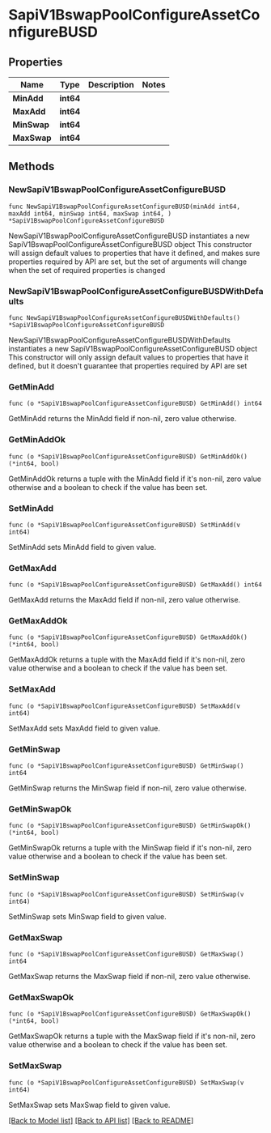 # SapiV1BswapPoolConfigureAssetConfigureBUSD

## Properties

Name | Type | Description | Notes
------------ | ------------- | ------------- | -------------
**MinAdd** | **int64** |  | 
**MaxAdd** | **int64** |  | 
**MinSwap** | **int64** |  | 
**MaxSwap** | **int64** |  | 

## Methods

### NewSapiV1BswapPoolConfigureAssetConfigureBUSD

`func NewSapiV1BswapPoolConfigureAssetConfigureBUSD(minAdd int64, maxAdd int64, minSwap int64, maxSwap int64, ) *SapiV1BswapPoolConfigureAssetConfigureBUSD`

NewSapiV1BswapPoolConfigureAssetConfigureBUSD instantiates a new SapiV1BswapPoolConfigureAssetConfigureBUSD object
This constructor will assign default values to properties that have it defined,
and makes sure properties required by API are set, but the set of arguments
will change when the set of required properties is changed

### NewSapiV1BswapPoolConfigureAssetConfigureBUSDWithDefaults

`func NewSapiV1BswapPoolConfigureAssetConfigureBUSDWithDefaults() *SapiV1BswapPoolConfigureAssetConfigureBUSD`

NewSapiV1BswapPoolConfigureAssetConfigureBUSDWithDefaults instantiates a new SapiV1BswapPoolConfigureAssetConfigureBUSD object
This constructor will only assign default values to properties that have it defined,
but it doesn't guarantee that properties required by API are set

### GetMinAdd

`func (o *SapiV1BswapPoolConfigureAssetConfigureBUSD) GetMinAdd() int64`

GetMinAdd returns the MinAdd field if non-nil, zero value otherwise.

### GetMinAddOk

`func (o *SapiV1BswapPoolConfigureAssetConfigureBUSD) GetMinAddOk() (*int64, bool)`

GetMinAddOk returns a tuple with the MinAdd field if it's non-nil, zero value otherwise
and a boolean to check if the value has been set.

### SetMinAdd

`func (o *SapiV1BswapPoolConfigureAssetConfigureBUSD) SetMinAdd(v int64)`

SetMinAdd sets MinAdd field to given value.


### GetMaxAdd

`func (o *SapiV1BswapPoolConfigureAssetConfigureBUSD) GetMaxAdd() int64`

GetMaxAdd returns the MaxAdd field if non-nil, zero value otherwise.

### GetMaxAddOk

`func (o *SapiV1BswapPoolConfigureAssetConfigureBUSD) GetMaxAddOk() (*int64, bool)`

GetMaxAddOk returns a tuple with the MaxAdd field if it's non-nil, zero value otherwise
and a boolean to check if the value has been set.

### SetMaxAdd

`func (o *SapiV1BswapPoolConfigureAssetConfigureBUSD) SetMaxAdd(v int64)`

SetMaxAdd sets MaxAdd field to given value.


### GetMinSwap

`func (o *SapiV1BswapPoolConfigureAssetConfigureBUSD) GetMinSwap() int64`

GetMinSwap returns the MinSwap field if non-nil, zero value otherwise.

### GetMinSwapOk

`func (o *SapiV1BswapPoolConfigureAssetConfigureBUSD) GetMinSwapOk() (*int64, bool)`

GetMinSwapOk returns a tuple with the MinSwap field if it's non-nil, zero value otherwise
and a boolean to check if the value has been set.

### SetMinSwap

`func (o *SapiV1BswapPoolConfigureAssetConfigureBUSD) SetMinSwap(v int64)`

SetMinSwap sets MinSwap field to given value.


### GetMaxSwap

`func (o *SapiV1BswapPoolConfigureAssetConfigureBUSD) GetMaxSwap() int64`

GetMaxSwap returns the MaxSwap field if non-nil, zero value otherwise.

### GetMaxSwapOk

`func (o *SapiV1BswapPoolConfigureAssetConfigureBUSD) GetMaxSwapOk() (*int64, bool)`

GetMaxSwapOk returns a tuple with the MaxSwap field if it's non-nil, zero value otherwise
and a boolean to check if the value has been set.

### SetMaxSwap

`func (o *SapiV1BswapPoolConfigureAssetConfigureBUSD) SetMaxSwap(v int64)`

SetMaxSwap sets MaxSwap field to given value.



[[Back to Model list]](../README.md#documentation-for-models) [[Back to API list]](../README.md#documentation-for-api-endpoints) [[Back to README]](../README.md)


